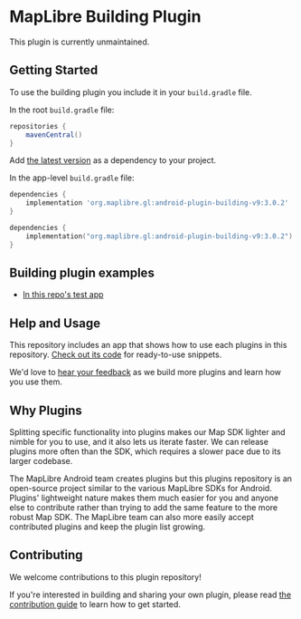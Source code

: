 # MapLibre Building Plugin

<!-- ![buildings-plugin](https://user-images.githubusercontent.com/4394910/28844435-71442d04-76b9-11e7-8866-ee6a94306353.gif) -->

This plugin is currently unmaintained.

## Getting Started

<!-- [More documentation about the plugin can be found here](https://www.mapbox.com/android-docs/plugins/overview/building/) -->

To use the building plugin you include it in your `build.gradle` file.

In the root `build.gradle` file:

```groovy
repositories {
    mavenCentral()
}

```

Add [the latest version](https://central.sonatype.com/artifact/org.maplibre.gl/android-plugin-building-v9/versions) as a dependency to your project.

In the app-level `build.gradle` file:

```groovy
dependencies {
    implementation 'org.maplibre.gl:android-plugin-building-v9:3.0.2'
}
```

```kotlin
dependencies {
    implementation("org.maplibre.gl:android-plugin-building-v9:3.0.2")
}
```

## Building plugin examples

- [In this repo's test app](https://github.com/maplibre/maplibre-plugins-android/blob/master/app/src/main/java/com/mapbox/mapboxsdk/plugins/testapp/activity/building/BuildingActivity.kt)

## Help and Usage

This repository includes an app that shows how to use each plugins in this repository. [Check out its code](https://github.com/maplibre/maplibre-plugins-android/tree/main/app/src/main/java/org/maplibre/android/plugins/testapp/activity) for ready-to-use snippets.

We'd love to [hear your feedback](https://github.com/maplibre/maplibre-plugins-android/issues) as we build more plugins and learn how you use them.

## Why Plugins

Splitting specific functionality into plugins makes our Map SDK lighter and nimble for you to use, and it also lets us iterate faster. We can release plugins more often than the SDK, which requires a slower pace due to its larger codebase.

The MapLibre Android team creates plugins but this plugins repository is an open-source project similar to the various MapLibre SDKs for Android.
Plugins' lightweight nature makes them much easier for you and anyone else to contribute rather than trying to add the same feature to the more robust Map SDK. The MapLibre team can also more easily accept contributed plugins and keep the plugin list growing.

## Contributing

We welcome contributions to this plugin repository!

If you're interested in building and sharing your own plugin, please read [the contribution guide](https://github.com/maplibre/maplibre-plugins-android/blob/main/CONTRIBUTING.md) to learn how to get started.
